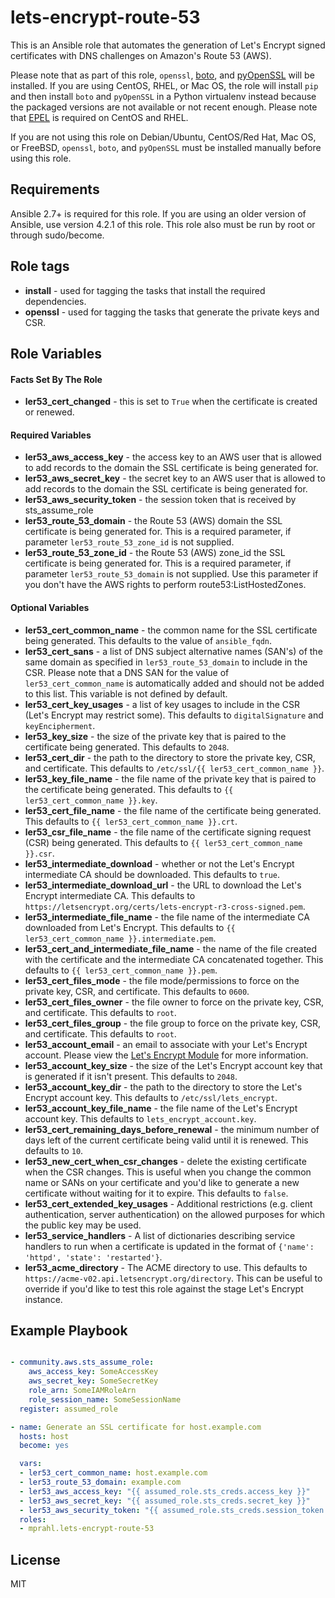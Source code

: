 # lets-encrypt-route-53

This is an Ansible role that automates the generation of Let's Encrypt signed certificates with DNS
challenges on Amazon's Route 53 (AWS).

Please note that as part of this role, `openssl`, [boto](https://github.com/boto/boto), and
[pyOpenSSL](https://github.com/pyca/pyopenssl) will be installed. If you are using CentOS, RHEL, or
Mac OS, the role will install `pip` and then install `boto` and `pyOpenSSL` in a Python virtualenv
instead because the packaged versions are not available or not recent enough. Please note that
[EPEL](https://fedoraproject.org/wiki/EPEL) is required on CentOS and RHEL.

If you are not using this role on Debian/Ubuntu, CentOS/Red Hat, Mac OS, or FreeBSD, `openssl`,
`boto`, and `pyOpenSSL` must be installed manually before using this role.

## Requirements

Ansible 2.7+ is required for this role. If you are using an older version of Ansible, use version
4.2.1 of this role. This role also must be run by root or through sudo/become.

## Role tags

* **install** - used for tagging the tasks that install the required dependencies.
* **openssl** - used for tagging the tasks that generate the private keys and CSR.

## Role Variables

#### Facts Set By The Role
* **ler53_cert_changed** - this is set to `True` when the certificate is created or renewed.

#### Required Variables
* **ler53_aws_access_key** - the access key to an AWS user that is allowed to add records to the
  domain the SSL certificate is being generated for.
* **ler53_aws_secret_key** - the secret key to an AWS user that is allowed to add records to the
  domain the SSL certificate is being generated for.
* **ler53_aws_security_token** - the session token that is received by sts_assume_role
* **ler53_route_53_domain** - the Route 53 (AWS) domain the SSL certificate is being generated
  for. This is a required parameter, if parameter `ler53_route_53_zone_id` is not supplied.
* **ler53_route_53_zone_id** - the Route 53 (AWS) zone_id the SSL certificate is being generated
  for. This is a required parameter, if parameter `ler53_route_53_domain` is not supplied. Use
  this parameter if you don't have the AWS rights to perform route53:ListHostedZones.

#### Optional Variables
* **ler53_cert_common_name** - the common name for the SSL certificate being generated. This
  defaults to the value of `ansible_fqdn`.
* **ler53_cert_sans** - a list of DNS subject alternative names (SAN's) of the same domain as
  specified in `ler53_route_53_domain` to include in the CSR. Please note that a DNS SAN for the
  value of `ler53_cert_common_name` is automatically added and should not be added to this list.
  This variable is not defined by default.
* **ler53_cert_key_usages** - a list of key usages to include in the CSR (Let's Encrypt may
  restrict some). This defaults to `digitalSignature` and `keyEncipherment`.
* **ler53_key_size** - the size of the private key that is paired to the certificate being
  generated. This defaults to `2048`.
* **ler53_cert_dir** - the path to the directory to store the private key, CSR, and certificate.
  This defaults to `/etc/ssl/{{ ler53_cert_common_name }}`.
* **ler53_key_file_name** - the file name of the private key that is paired to the certificate
  being generated. This defaults to `{{ ler53_cert_common_name }}.key`.
* **ler53_cert_file_name** - the file name of the certificate being generated. This defaults to
  `{{ ler53_cert_common_name }}.crt`.
* **ler53_csr_file_name** - the file name of the certificate signing request (CSR) being generated.
  This defaults to `{{ ler53_cert_common_name }}.csr`.
* **ler53_intermediate_download** - whether or not the Let's Encrypt intermediate CA should be
  downloaded. This defaults to `true`.
* **ler53_intermediate_download_url** - the URL to download the Let's Encrypt intermediate CA. This
  defaults to `https://letsencrypt.org/certs/lets-encrypt-r3-cross-signed.pem`.
* **ler53_intermediate_file_name** - the file name of the intermediate CA downloaded from Let's
  Encrypt. This defaults to `{{ ler53_cert_common_name }}.intermediate.pem`.
* **ler53_cert_and_intermediate_file_name** - the name of the file created with the certificate and
  the intermediate CA concatenated together. This defaults to `{{ ler53_cert_common_name }}.pem`.
* **ler53_cert_files_mode** - the file mode/permissions to force on the private key, CSR, and
  certificate. This defaults to `0600`.
* **ler53_cert_files_owner** - the file owner to force on the private key, CSR, and certificate.
  This defaults to `root`.
* **ler53_cert_files_group** - the file group to force on the private key, CSR, and certificate.
  This defaults to `root`.
* **ler53_account_email** - an email to associate with your Let's Encrypt account. Please view the
  [Let's Encrypt Module](https://docs.ansible.com/ansible/letsencrypt_module.html#requirements-on-host-that-executes-module)
  for more information.
* **ler53_account_key_size** - the size of the Let's Encrypt account key that is generated if it
  isn't present. This defaults to `2048`.
* **ler53_account_key_dir** - the path to the directory to store the Let's Encrypt account key. This
  defaults to `/etc/ssl/lets_encrypt`.
* **ler53_account_key_file_name** - the file name of the Let's Encrypt account key. This defaults
  to `lets_encrypt_account.key`.
* **ler53_cert_remaining_days_before_renewal** - the minimum number of days left of the current
  certificate being valid until it is renewed. This defaults to `10`.
* **ler53_new_cert_when_csr_changes** - delete the existing certificate when the CSR changes. This
  is useful when you change the common name or SANs on your certificate and you'd like to generate
  a new certificate without waiting for it to expire. This defaults to `false`.
* **ler53_cert_extended_key_usages** - Additional restrictions (e.g. client authentication, server
  authentication) on the allowed purposes for which the public key may be used.
* **ler53_service_handlers** - A list of dictionaries describing service handlers to run when a
  certificate is updated in the format of `{'name': 'httpd', 'state': 'restarted'}`.
* **ler53_acme_directory** - The ACME directory to use. This defaults to
  `https://acme-v02.api.letsencrypt.org/directory`. This can be useful to override if you'd like to
  test this role against the stage Let's Encrypt instance.

## Example Playbook

```yaml

- community.aws.sts_assume_role:
    aws_access_key: SomeAccessKey
    aws_secret_key: SomeSecretKey
    role_arn: SomeIAMRoleArn
    role_session_name: SomeSessionName
  register: assumed_role

- name: Generate an SSL certificate for host.example.com
  hosts: host
  become: yes

  vars:
  - ler53_cert_common_name: host.example.com
  - ler53_route_53_domain: example.com
  - ler53_aws_access_key: "{{ assumed_role.sts_creds.access_key }}"
  - ler53_aws_secret_key: "{{ assumed_role.sts_creds.secret_key }}"
  - ler53_aws_security_token: "{{ assumed_role.sts_creds.session_token }}"
  roles:
  - mprahl.lets-encrypt-route-53
```

## License

MIT
